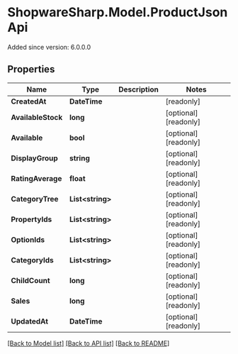 # ShopwareSharp.Model.ProductJsonApi
Added since version: 6.0.0.0

## Properties

Name | Type | Description | Notes
------------ | ------------- | ------------- | -------------
**CreatedAt** | **DateTime** |  | [readonly] 
**AvailableStock** | **long** |  | [optional] [readonly] 
**Available** | **bool** |  | [optional] [readonly] 
**DisplayGroup** | **string** |  | [optional] [readonly] 
**RatingAverage** | **float** |  | [optional] [readonly] 
**CategoryTree** | **List&lt;string&gt;** |  | [optional] [readonly] 
**PropertyIds** | **List&lt;string&gt;** |  | [optional] [readonly] 
**OptionIds** | **List&lt;string&gt;** |  | [optional] [readonly] 
**CategoryIds** | **List&lt;string&gt;** |  | [optional] [readonly] 
**ChildCount** | **long** |  | [optional] [readonly] 
**Sales** | **long** |  | [optional] [readonly] 
**UpdatedAt** | **DateTime** |  | [optional] [readonly] 

[[Back to Model list]](../../README.md#documentation-for-models) [[Back to API list]](../../README.md#documentation-for-api-endpoints) [[Back to README]](../../README.md)

